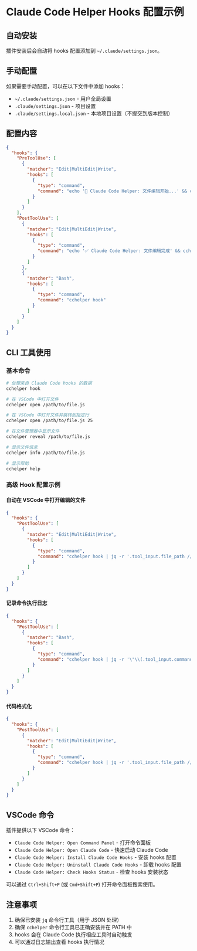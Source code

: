 # Claude Code Helper Hooks 配置示例

## 自动安装

插件安装后会自动将 hooks 配置添加到 `~/.claude/settings.json`。

## 手动配置

如果需要手动配置，可以在以下文件中添加 hooks：

- `~/.claude/settings.json` - 用户全局设置
- `.claude/settings.json` - 项目设置
- `.claude/settings.local.json` - 本地项目设置（不提交到版本控制）

## 配置内容

```json
{
  "hooks": {
    "PreToolUse": [
      {
        "matcher": "Edit|MultiEdit|Write",
        "hooks": [
          {
            "type": "command",
            "command": "echo '🔧 Claude Code Helper: 文件编辑开始...' && cchelper hook"
          }
        ]
      }
    ],
    "PostToolUse": [
      {
        "matcher": "Edit|MultiEdit|Write",
        "hooks": [
          {
            "type": "command",
            "command": "echo '✅ Claude Code Helper: 文件编辑完成' && cchelper hook"
          }
        ]
      },
      {
        "matcher": "Bash",
        "hooks": [
          {
            "type": "command",
            "command": "cchelper hook"
          }
        ]
      }
    ]
  }
}
```

## CLI 工具使用

### 基本命令

```bash
# 处理来自 Claude Code hooks 的数据
cchelper hook

# 在 VSCode 中打开文件
cchelper open /path/to/file.js

# 在 VSCode 中打开文件并跳转到指定行
cchelper open /path/to/file.js 25

# 在文件管理器中显示文件
cchelper reveal /path/to/file.js

# 显示文件信息
cchelper info /path/to/file.js

# 显示帮助
cchelper help
```

### 高级 Hook 配置示例

#### 自动在 VSCode 中打开编辑的文件

```json
{
  "hooks": {
    "PostToolUse": [
      {
        "matcher": "Edit|MultiEdit|Write",
        "hooks": [
          {
            "type": "command",
            "command": "cchelper hook | jq -r '.tool_input.file_path // empty' | while read file; do [ -n \"$file\" ] && cchelper open \"$file\"; done"
          }
        ]
      }
    ]
  }
}
```

#### 记录命令执行日志

```json
{
  "hooks": {
    "PostToolUse": [
      {
        "matcher": "Bash",
        "hooks": [
          {
            "type": "command",
            "command": "cchelper hook | jq -r '\"\\(.tool_input.command) - \\(.tool_input.description // \"No description\")\"' >> ~/.claude/command-log.txt"
          }
        ]
      }
    ]
  }
}
```

#### 代码格式化

```json
{
  "hooks": {
    "PostToolUse": [
      {
        "matcher": "Edit|MultiEdit|Write",
        "hooks": [
          {
            "type": "command",
            "command": "cchelper hook | jq -r '.tool_input.file_path // empty' | while read file; do [ -n \"$file\" ] && [[ \"$file\" == *.ts ]] && npx prettier --write \"$file\"; done"
          }
        ]
      }
    ]
  }
}
```

## VSCode 命令

插件提供以下 VSCode 命令：

- `Claude Code Helper: Open Command Panel` - 打开命令面板
- `Claude Code Helper: Open Claude Code` - 快速启动 Claude Code
- `Claude Code Helper: Install Claude Code Hooks` - 安装 hooks 配置
- `Claude Code Helper: Uninstall Claude Code Hooks` - 卸载 hooks 配置
- `Claude Code Helper: Check Hooks Status` - 检查 hooks 安装状态

可以通过 `Ctrl+Shift+P` (或 `Cmd+Shift+P`) 打开命令面板搜索使用。

## 注意事项

1. 确保已安装 `jq` 命令行工具（用于 JSON 处理）
2. 确保 `cchelper` 命令行工具已正确安装并在 PATH 中
3. hooks 会在 Claude Code 执行相应工具时自动触发
4. 可以通过日志输出查看 hooks 执行情况
